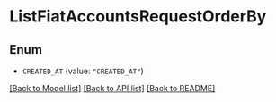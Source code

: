 # ListFiatAccountsRequestOrderBy

## Enum


* `CREATED_AT` (value: `"CREATED_AT"`)


[[Back to Model list]](../README.md#documentation-for-models) [[Back to API list]](../README.md#documentation-for-api-endpoints) [[Back to README]](../README.md)


